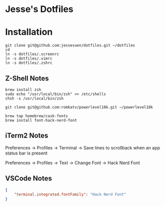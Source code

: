 # Jesse's Dotfiles

# Installation

```shell
git clone git@github.com:jessesuen/dotfiles.git ~/dotfiles
cd
ln -s dotfiles/.screenrc
ln -s dotfiles/.vimrc
ln -s dotfiles/.zshrc
```

## Z-Shell Notes

```shell
brew install zsh
sudo echo "/usr/local/bin/zsh" >> /etc/shells
chsh -s /usr/local/bin/zsh

git clone git@github.com:romkatv/powerlevel10k.git ~/powerlevel10k

brew tap homebrew/cask-fonts
brew install font-hack-nerd-font
```

## iTerm2 Notes

Preferences -> Profiles -> Terminal -> Save lines to scrollback when an app status bar is present

Preferences -> Profiles -> Text -> Change Font -> Hack Nerd Font

## VSCode Notes
```json
{
    "terminal.integrated.fontFamily": "Hack Nerd Font"
}
```